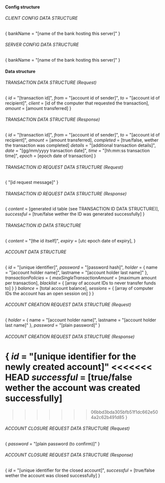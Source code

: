 
#### Config structure

###### CLIENT CONFIG DATA STRUCTURE
{
    bankName = "[name of the bank hosting this server]"
}

###### SERVER CONFIG DATA STRUCTURE
{
    bankName = "[name of the bank hosting this server]"
}


#### Data structure

###### TRANSACTION DATA STRUCTURE (Request)
{
    *id* = "[transaction id]",
    *from* = "[account id of sender]",
    *to* = "[account id of recipient]",
    *client* = [id of the computer that requested the transaction],
    *amount* = [amount transferred]
}

###### TRANSACTION DATA STRUCTURE (Response)
{
    *id* = "[transaction id]",
    *from* = "[account id of sender]",
    *to* = "[account id of recipient]",
    *amount* = [amount transferred],
    *completed* = [true/false, wether the transaction was completed]
    *details* = "[additional transaction details]",
    *date* = "[gg/mm/yyyy transaction date]",
    *time* = "[hh:mm:ss transaction time]",
    *epoch* = [epoch date of transaction]
}

###### TRANSACTION ID REQUEST DATA STRUCTURE (Request)
{
    "[id request message]"
}

###### TRANSACTION ID REQUEST DATA STRUCTURE (Response)
{
    *content* = [generated id table (see TRANSACTION ID DATA STRUCTURE)],
    *successful* = [true/false wether the ID was generated successfully]
}

###### TRANSACTION ID DATA STRUCTURE
{
    *content* = "[the id itself]",
    *expiry* = [utc epoch date of expiry],
}

###### ACCOUNT DATA STRUCTURE
{
    *id* = "[unique identifier]",
    *password* = "[password hash]",
    *holder* = {
        name = "[account holder name]",
        lastname = "[account holder last name]"
    },
    *transactionPolicies* = {
        *maxSingleTransactionAmount* = [maximum amount per transaction],
        *blacklist* = { [array of account IDs to never transfer funds to] }
    }
    *balance* = [total account balance],
    *sessions* = { [array of computer IDs the account has an open session on] }
}

###### ACCOUNT CREATION REQUEST DATA STRUCTURE (Request)
{
    *holder* = {
        name = "[account holder name]",
        lastname = "[account holder last name]"
    },
    *password* = "[plain password]"
}

###### ACCOUNT CREATION REQUEST DATA STRUCTURE (Response)
{
    *id* = "[unique identifier for the newly created account]"
<<<<<<< HEAD
    *successful* = [true/false wether the account was created successfully]
=======
>>>>>>> 06bbd3bda305bfb51f1dc662e504a2c62b491d85
}

###### ACCOUNT CLOSURE REQUEST DATA STRUCTURE (Request)
{
    *password* = "[plain password (to confirm)]"
}

###### ACCOUNT CLOSURE REQUEST DATA STRUCTURE (Response)
{
    *id* = "[unique identifier for the closed account]",
    *successful* = [true/false wether the account was closed successfully]
}
